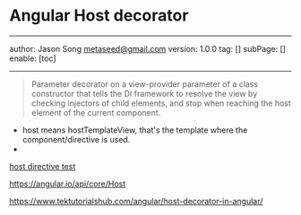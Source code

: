 # Angular Host decorator
---
author: Jason Song <metaseed@gmail.com>
version: 1.0.0
tag: []
subPage: []
enable: [toc]

---
> Parameter decorator on a view-provider parameter of a class constructor that tells the DI framework to resolve the view by checking injectors of child elements, and stop when reaching the host element of the current component.

* host means hostTemplateView, that's the template where the component/directive is used.
* 

[host directive test](https://stackblitz.com/edit/angular-ivy-aeuedh)



https://angular.io/api/core/Host

https://www.tektutorialshub.com/angular/host-decorator-in-angular/
